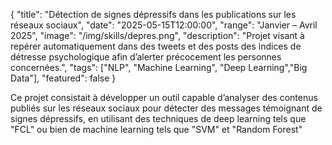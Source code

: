 {
  "title": "Détection de signes dépressifs dans les publications sur les réseaux sociaux",
  "date": "2025-05-15T12:00:00",
  "range": "Janvier – Avril 2025",
  "image": "/img/skills/depres.png",
  "description": "Projet visant à repérer automatiquement dans des tweets et des posts des indices de détresse psychologique afin d’alerter précocement les personnes concernées.",
  "tags": ["NLP", "Machine Learning", "Deep Learning","Big Data"],
  "featured": false
}

Ce projet consistait à développer un outil capable d’analyser des contenus publiés sur les réseaux sociaux pour détecter des messages témoignant de signes dépressifs, en utilisant des techniques de deep learning tels que "FCL" ou bien de machine learning tels que "SVM" et "Random Forest"


